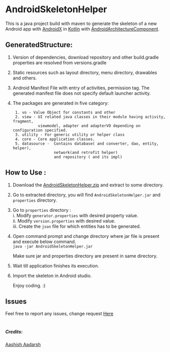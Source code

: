 # AndroidSkeletonHelper
This is a java project build with maven to generate the skeleton of 
a new Android app with [AndroidX](https://developer.android.com/jetpack/androidx/) in [Kotlin](https://kotlinlang.org/)
with [AndroidArchitectureComponent](https://developer.android.com/topic/libraries/architecture/).

## GeneratedStructure:
1. Version of dependencies, download repository and other build.gradle properties are resolved from versions.gradle
2. Static resources such as layout directory, menu directory, drawables and others.
3. Android Manifest File with entry of activities, permission tag. 
The generated manifest file does not specify default launcher activity.
4. The packages are generated in five category:
        
        1. vo - Value Object for constants and other
        2. view - UI related java classes in their module having activity, fragment, 
                  viewmodel, adapter and adapterVO depending on configuration specified.
        3. utility - For generic utility or helper class
        4. core - Core application classes.
        5. datasource -  Contains database( and converter, dao, entity, helper), 
                         network(and retrofit helper)
                         and repository ( and its impl)         


## How to Use :
1. Download the [AndroidSkeletonHelper.zip](https://github.com/aashish-aadarsh/AndroidSkeletonHelper/raw/master/AndroidSkeletonHelper.zip) and extract to some directory.
2. Go to extracted directory, you will find `AndroidSkeletonHelper.jar` and `properties` 
directory.
3. Go to `properties` directory :   
       i. Modify `generator.properties` with desired property value.  
       ii. Modify `version.properties` with desired value.  
       iii. Create the `json` file for which entities has to be generated.

4. Open command prompt and change directory where jar file is present and execute below command.     
         `java -jar AndroidSkeletonHelper.jar`  
         
    Make sure jar and properties directory are present in same directory.
 5. Wait till application finishes its execution.
 6. Import the skeleton in Android studio.
 
      Enjoy coding. :)
        
        
## Issues
Feel free to report any issues, change request [Here](https://github.com/aashish-aadarsh/AndroidSkeletonHelper/issues)

#

##### Credits:
[Aashish Aadarsh](https://github.com/aashish-aadarsh) 
